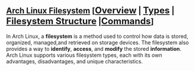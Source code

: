 ## [Arch Linux Filesystem](https://github.com/shaun-barnard/linux-system-administration/blob/main/arch-linux/filesystem.md) [<a href="https://github.com/shaun-barnard/linux-system-administration/blob/main/arch-linux/filesystem.md#arch-linux-filesystem" style="font-size: 24px;">Overview</a> | <a href="https://github.com/shaun-barnard/linux-system-administration/blob/main/arch-linux/filesystem.md#types" style="font-size: 24px;">Types</a> | <a href="https://github.com/shaun-barnard/linux-system-administration/blob/main/arch-linux/filesystem.md#arch-linux-filesystem-structure" style="font-size: 24px;">Filesystem Structure</a> |<a href="https://github.com/shaun-barnard/linux-system-administration/blob/main/arch-linux/filesystem.md#commands" style="font-size: 24px;">Commands</a>]


In Arch Linux, a **filesystem** is a method used to control how data is stored, organized, managed,and retrieved on storage devices. The filesystem also provides a way to **identify**, **access**, and **modify** the stored **information**. Arch Linux supports various filesystem types, each with its own advantages, disadvantages, and unique characteristics.